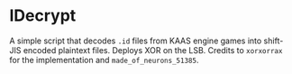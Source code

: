 # IDecrypt
A simple script that decodes `.id` files from KAAS engine games into shift-JIS encoded plaintext files. Deploys XOR on the LSB. Credits to `xorxorrax` for the implementation and `made_of_neurons_51385`.
